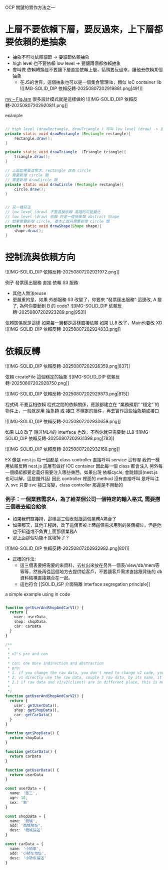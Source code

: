 
OCP 關鍵的實作方法之一



# 上層不要依賴下層，要反過來，上下層都要依賴的是抽象

- 抽象不可以依賴細節 → 要細節依賴抽象
- high level 也不要依賴 low level → 要讓兩個都依賴抽象
- 會叫做 依賴轉換是不要讓下層直接依賴上層，箭頭要反過來，讓他去依賴某個抽象
    - 在JS的世界，這個抽象也可以是一個集合管理lib，類似 IoC container lib
![[IMG-SOLID_DIP 依賴反轉-20250807202919881.png|491]]

[my – FigJam](https://www.figma.com/board/4MD4T4IegKTKPRN3RdJGE5/my?node-id=125-269&t=tpiragUJDE1uwKEd-4)
很多設計模式就是這樣做的
![[IMG-SOLID_DIP 依賴反轉-20250807202920811.png]]

example
```java fold

// high level (drawRectangle, drawTriangle ) 呼叫 low level (draw) -> 直接依賴 low level (draw)
private static void drawRectangle (Rectangle rectangle){        
    rectangle.draw();
}

private static void drawTriangle  (Triangle triangle){        
    triangle.draw();
}

// 上面如果要改需求，rectangle 改為 circle
// 需要新增 circle 類
// 需要新增 drawCircle 類
private static void drawCircle (Rectangle rectangle){        
    circle.draw();
}


// 另一種寫法
// low level (draw) 不要直接依賴 高階的可能變化
// low level (draw) 依賴 的是一個抽象類 abstract Shape
// 如果需要新增 circle, 基本上就只需要新增 circle 類
private static void drawShape(Shape shape){
    shape.draw();
}

```



# 控制流與依賴方向
![[IMG-SOLID_DIP 依賴反轉-20250807202921972.png]]

例子 發票匯出服務 直接 依賴 S3 服務
- 其他人無法reuse
- 更嚴重的是，如果 外部服務 S3 改變了，你要來 “發票匯出服務” 這邊改, A 變了, 為何你要動到 B 的 code?
![[IMG-SOLID_DIP 依賴反轉-20250807202923289.png|953]]


依賴關係就是這樣
如果每一層都是這樣直接依賴
如果 LL8 改了，Main也要改 XD
![[IMG-SOLID_DIP 依賴反轉-20250807202924833.png]]

# 依賴反轉
![[IMG-SOLID_DIP 依賴反轉-20250807202926359.png|837]]


依賴 
createFile 這個穩定的抽象
![[IMG-SOLID_DIP 依賴反轉-20250807202928750.png]]


![[IMG-SOLID_DIP 依賴反轉-20250807202929873.png|815]]


程式碼 不要互相依賴
程式之間的依賴關係，應該都建立在 “業務預期” “穩定” 的物件上，一般就是用 抽象類 或 接口
不穩定的組件，再去實作這些抽象類或接口

![[IMG-SOLID_DIP 依賴反轉-20250807202930659.png]]

如果 LL8 改了
除非ML4的 interface 也改，不然你就只需要動 LL8
![[IMG-SOLID_DIP 依賴反轉-20250807202931398.png|783]]

![[IMG-SOLID_DIP 依賴反轉-20250807202932168.png]]

EX
像是 nest.js
每一個都是 class
controller 直接呼叫 service
沒有喔
我們一樣用依賴反轉
nest.js 底層有做好 IOC container
因此每一個 class 都會注入
另外每一個模組都要定義好需要注入哪些東西，如果出現 依賴cycle, 會跳錯誤(nest.js 也可以解，這是題外話)
因此 controller 裡面的 method 沒有直接呼叫
是呼叫注入 svc
只要 svc 接口沒變，class controller 那邊是不用動的



### 例子：一個業務需求A，為了給某個公司一個特定的輸入格式, 需要撈三個表去組合給他

- 如果我們直接撈，這樣這三個表就跟這個業務A耦合了
- 如果那天，其他工程師，改了這個表被上面這個需求用到的某個欄位，但是他也不知道或不負責上面那個業務A
- 那上面那個功能不就壞掉了？

![[IMG-SOLID_DIP 依賴反轉-20250807202932992.png|801]]
- 正確的作法: 
	- 這三個表要把需要的來資料，去拉出來放在另外一個表/view/db/mem等等等，然後再從這個地方去提供給客戶，不要讓客戶需求直接跟背後的 db 資料結構直接耦合在一起。
	- 這也符合 [[SOLID_ISP 介面隔離 interface segregation principle]]

a simple example using in code
```ts fold

function getUserAndShopAndCarV1() {
  return {
    user: userData,
    shop: shopData,
    car: carData
  }
}

/**
 * 
 * v2's pro and con
 * 
 * con: one more indirection and abstraction
 * pro: 
 * 1. if you change the raw data, you don't need to change v2 code, you change the getter function 
 * 2. v1 directly use the raw data, couple 3 raw data, by its name, it handle 3 things, you can say v2 only do one thing, which is gather the data
 * 2.1 if raw data and v1/v2(client) are in different place, this is more important since you always don't want to change the client code
 * 
 */
function getUserAndShopAndCarV2() {
  return {
    user: getUserData(),
    shop: getShopData(),
    car: getCarData()
  }
}

function getShopData() {
  return shopData
}

function getCarData() {
  return carData
}

function getUserData() {
  return userData
}

const userData = {
  name: '张三',
  age: 18,
  sex: '男'
}

const shopData = {
  name: '商城',
  add: '商城地址',
  desc: '商城描述'
}

const carData = {
  name: '小轿车',
  add: '小轿车地址',
  desc: '小轿车描述'
}

```






